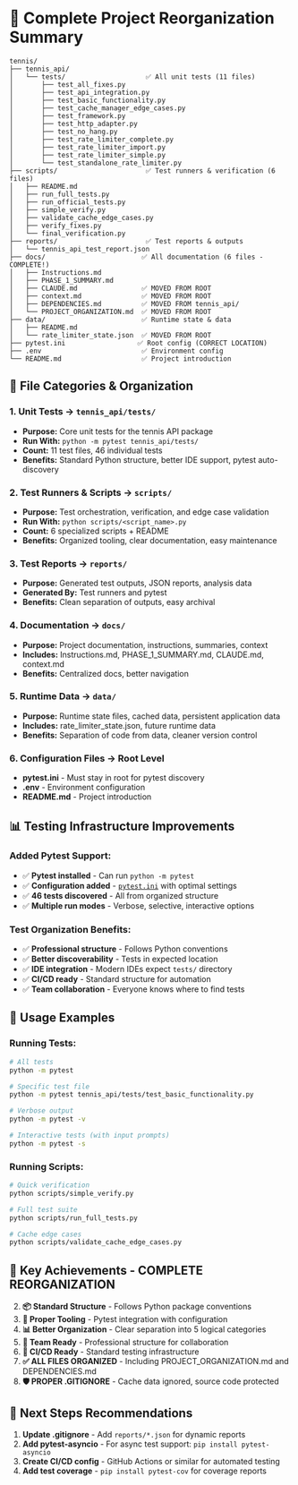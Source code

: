 # 📁 Complete Project Reorganization Summary
```
tennis/
├── tennis_api/
│   └── tests/                    ✅ All unit tests (11 files)
│       ├── test_all_fixes.py
│       ├── test_api_integration.py
│       ├── test_basic_functionality.py
│       ├── test_cache_manager_edge_cases.py
│       ├── test_framework.py
│       ├── test_http_adapter.py
│       ├── test_no_hang.py
│       ├── test_rate_limiter_complete.py
│       ├── test_rate_limiter_import.py
│       ├── test_rate_limiter_simple.py
│       └── test_standalone_rate_limiter.py
├── scripts/                      ✅ Test runners & verification (6 files)
│   ├── README.md
│   ├── run_full_tests.py
│   ├── run_official_tests.py
│   ├── simple_verify.py
│   ├── validate_cache_edge_cases.py
│   ├── verify_fixes.py
│   └── final_verification.py
├── reports/                      ✅ Test reports & outputs
│   └── tennis_api_test_report.json
├── docs/                        ✅ All documentation (6 files - COMPLETE!)
│   ├── Instructions.md
│   ├── PHASE_1_SUMMARY.md
│   ├── CLAUDE.md                ✅ MOVED FROM ROOT
│   ├── context.md               ✅ MOVED FROM ROOT
│   ├── DEPENDENCIES.md          ✅ MOVED FROM tennis_api/
│   └── PROJECT_ORGANIZATION.md  ✅ MOVED FROM ROOT  
├── data/                        ✅ Runtime state & data
│   ├── README.md
│   └── rate_limiter_state.json  ✅ MOVED FROM ROOT
├── pytest.ini                  ✅ Root config (CORRECT LOCATION)
├── .env                         ✅ Environment config
└── README.md                    ✅ Project introduction
```

## 🎯 **File Categories & Organization**

### **1. Unit Tests → `tennis_api/tests/`**
- **Purpose:** Core unit tests for the tennis API package
- **Run With:** `python -m pytest tennis_api/tests/`
- **Count:** 11 test files, 46 individual tests
- **Benefits:** Standard Python structure, better IDE support, pytest auto-discovery

### **2. Test Runners & Scripts → `scripts/`**
- **Purpose:** Test orchestration, verification, and edge case validation
- **Run With:** `python scripts/<script_name>.py`
- **Count:** 6 specialized scripts + README
- **Benefits:** Organized tooling, clear documentation, easy maintenance

### **3. Test Reports → `reports/`** 
- **Purpose:** Generated test outputs, JSON reports, analysis data
- **Generated By:** Test runners and pytest
- **Benefits:** Clean separation of outputs, easy archival

### **4. Documentation → `docs/`**
- **Purpose:** Project documentation, instructions, summaries, context
- **Includes:** Instructions.md, PHASE_1_SUMMARY.md, CLAUDE.md, context.md
- **Benefits:** Centralized docs, better navigation

### **5. Runtime Data → `data/`**
- **Purpose:** Runtime state files, cached data, persistent application data
- **Includes:** rate_limiter_state.json, future runtime data
- **Benefits:** Separation of code from data, cleaner version control

### **6. Configuration Files → Root Level**
- **pytest.ini** - Must stay in root for pytest discovery
- **.env** - Environment configuration
- **README.md** - Project introduction

## 📊 **Testing Infrastructure Improvements**

### **Added Pytest Support:**
- ✅ **Pytest installed** - Can run `python -m pytest` 
- ✅ **Configuration added** - [`pytest.ini`](pytest.ini) with optimal settings
- ✅ **46 tests discovered** - All from organized structure
- ✅ **Multiple run modes** - Verbose, selective, interactive options

### **Test Organization Benefits:**
- ✅ **Professional structure** - Follows Python conventions
- ✅ **Better discoverability** - Tests in expected location  
- ✅ **IDE integration** - Modern IDEs expect `tests/` directory
- ✅ **CI/CD ready** - Standard structure for automation
- ✅ **Team collaboration** - Everyone knows where to find tests

## 🚀 **Usage Examples**

### **Running Tests:**
```bash
# All tests
python -m pytest

# Specific test file  
python -m pytest tennis_api/tests/test_basic_functionality.py

# Verbose output
python -m pytest -v

# Interactive tests (with input prompts)
python -m pytest -s
```

### **Running Scripts:**
```bash
# Quick verification
python scripts/simple_verify.py

# Full test suite
python scripts/run_full_tests.py

# Cache edge cases
python scripts/validate_cache_edge_cases.py
```

## 🎉 **Key Achievements - COMPLETE REORGANIZATION**

2. **📦 Standard Structure** - Follows Python package conventions  
3. **🔧 Proper Tooling** - Pytest integration with configuration
4. **📊 Better Organization** - Clear separation into 5 logical categories
5. **👥 Team Ready** - Professional structure for collaboration
6. **🚀 CI/CD Ready** - Standard testing infrastructure
7. **✅ ALL FILES ORGANIZED** - Including PROJECT_ORGANIZATION.md and DEPENDENCIES.md
8. **🛡️ PROPER .GITIGNORE** - Cache data ignored, source code protected

## 📝 **Next Steps Recommendations**

1. **Update .gitignore** - Add `reports/*.json` for dynamic reports
2. **Add pytest-asyncio** - For async test support: `pip install pytest-asyncio`
3. **Create CI/CD config** - GitHub Actions or similar for automated testing
4. **Add test coverage** - `pip install pytest-cov` for coverage reports